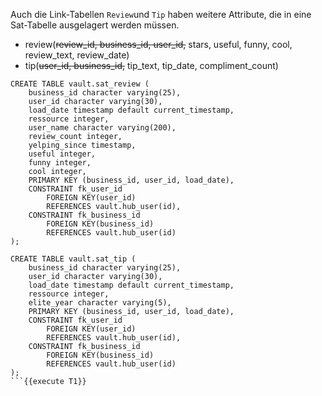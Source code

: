 Auch die Link-Tabellen `Review`und `Tip` haben weitere Attribute, die in eine Sat-Tabelle ausgelagert werden müssen.

- review(~~review_id, business_id, user_id,~~ stars, useful, funny, cool, review_text, review_date)
- tip(~~user_id, business_id,~~ tip_text, tip_date, compliment_count)

```
CREATE TABLE vault.sat_review (
    business_id character varying(25),
    user_id character varying(30),
    load_date timestamp default current_timestamp,
    ressource integer,
    user_name character varying(200),
    review_count integer,
    yelping_since timestamp,
    useful integer,
    funny integer,
    cool integer,
    PRIMARY KEY (business_id, user_id, load_date),
    CONSTRAINT fk_user_id
        FOREIGN KEY(user_id) 
        REFERENCES vault.hub_user(id),
    CONSTRAINT fk_business_id
        FOREIGN KEY(business_id) 
        REFERENCES vault.hub_user(id)
);

CREATE TABLE vault.sat_tip (
    business_id character varying(25),
    user_id character varying(30),
    load_date timestamp default current_timestamp,
    ressource integer,
    elite_year character varying(5),
    PRIMARY KEY (business_id, user_id, load_date),
    CONSTRAINT fk_user_id
        FOREIGN KEY(user_id) 
        REFERENCES vault.hub_user(id),
    CONSTRAINT fk_business_id
        FOREIGN KEY(business_id) 
        REFERENCES vault.hub_user(id)
);
```{{execute T1}}